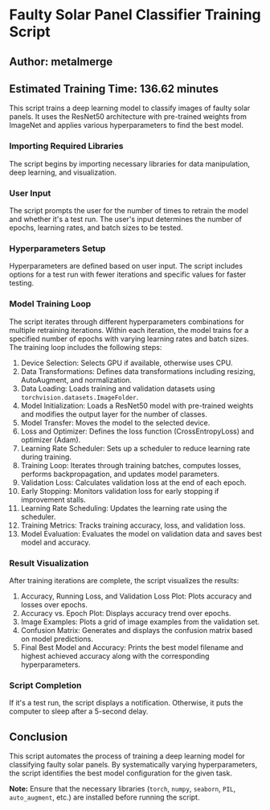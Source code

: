 # Faulty Solar Panel Classifier Training Script

## Author: metalmerge

## Estimated Training Time: 136.62 minutes

This script trains a deep learning model to classify images of faulty solar panels. It uses the ResNet50 architecture with pre-trained weights from ImageNet and applies various hyperparameters to find the best model.

### Importing Required Libraries

The script begins by importing necessary libraries for data manipulation, deep learning, and visualization.

### User Input

The script prompts the user for the number of times to retrain the model and whether it's a test run. The user's input determines the number of epochs, learning rates, and batch sizes to be tested.

### Hyperparameters Setup

Hyperparameters are defined based on user input. The script includes options for a test run with fewer iterations and specific values for faster testing.

### Model Training Loop

The script iterates through different hyperparameters combinations for multiple retraining iterations. Within each iteration, the model trains for a specified number of epochs with varying learning rates and batch sizes. The training loop includes the following steps:

1. Device Selection: Selects GPU if available, otherwise uses CPU.
2. Data Transformations: Defines data transformations including resizing, AutoAugment, and normalization.
3. Data Loading: Loads training and validation datasets using `torchvision.datasets.ImageFolder`.
4. Model Initialization: Loads a ResNet50 model with pre-trained weights and modifies the output layer for the number of classes.
5. Model Transfer: Moves the model to the selected device.
6. Loss and Optimizer: Defines the loss function (CrossEntropyLoss) and optimizer (Adam).
7. Learning Rate Scheduler: Sets up a scheduler to reduce learning rate during training.
8. Training Loop: Iterates through training batches, computes losses, performs backpropagation, and updates model parameters.
9. Validation Loss: Calculates validation loss at the end of each epoch.
10. Early Stopping: Monitors validation loss for early stopping if improvement stalls.
11. Learning Rate Scheduling: Updates the learning rate using the scheduler.
12. Training Metrics: Tracks training accuracy, loss, and validation loss.
13. Model Evaluation: Evaluates the model on validation data and saves best model and accuracy.

### Result Visualization

After training iterations are complete, the script visualizes the results:

1. Accuracy, Running Loss, and Validation Loss Plot: Plots accuracy and losses over epochs.
2. Accuracy vs. Epoch Plot: Displays accuracy trend over epochs.
3. Image Examples: Plots a grid of image examples from the validation set.
4. Confusion Matrix: Generates and displays the confusion matrix based on model predictions.
5. Final Best Model and Accuracy: Prints the best model filename and highest achieved accuracy along with the corresponding hyperparameters.

### Script Completion

If it's a test run, the script displays a notification. Otherwise, it puts the computer to sleep after a 5-second delay.

## Conclusion

This script automates the process of training a deep learning model for classifying faulty solar panels. By systematically varying hyperparameters, the script identifies the best model configuration for the given task.

**Note:** Ensure that the necessary libraries (`torch`, `numpy`, `seaborn`, `PIL`, `auto_augment`, etc.) are installed before running the script.

